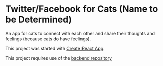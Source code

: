 # Twitter/Facebook for Cats (Name to be Determined)

An app for cats to connect with each other and share their thoughts and feelings (because cats do have feelings).

This project was started with [Create React App](https://github.com/facebook/create-react-app).

This project requires use of the [backend repository](https://github.com/fosterv2/capstone-backend)




